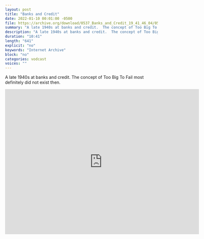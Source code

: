 ```yaml
---
layout: post
title: "Banks and Credit"
date: 2022-01-10 00:01:00 -0500
file: https://archive.org/download/0537_Banks_and_Credit_19_41_46_04/0537_Banks_and_Credit_19_41_46_04.m4v
summary: "A late 1940s at banks and credit.  The concept of Too Big To Fail most definitely did not exist then."
description: "A late 1940s at banks and credit.  The concept of Too Big To Fail most definitely did not exist then."
duration: "10:41"
length: "641"
explicit: "no" 
keywords: "Internet Archive"
block: "no" 
categories: vodcast
voices: ""
---
```


A late 1940s at banks and credit.  The concept of Too Big To Fail most definitely did not exist then.

<iframe src="https://archive.org/embed/0537_Banks_and_Credit_19_41_46_04" width="640" height="480" frameborder="0" webkitallowfullscreen="true" mozallowfullscreen="true" allowfullscreen></iframe>
